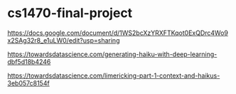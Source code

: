 # cs1470-final-project

https://docs.google.com/document/d/1WS2bcXzYRXFTKqot0ExQDrc4Wo9x2SAg32r8_e1uLW0/edit?usp=sharing

https://towardsdatascience.com/generating-haiku-with-deep-learning-dbf5d18b4246

https://towardsdatascience.com/limericking-part-1-context-and-haikus-3eb057c8154f
